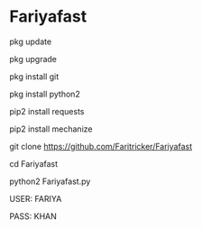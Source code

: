 # Fariyafast
pkg update

pkg upgrade

pkg install git

pkg install python2

pip2 install requests

pip2 install mechanize

git clone https://github.com/Faritricker/Fariyafast

cd Fariyafast

python2 Fariyafast.py

USER: FARIYA


PASS: KHAN
